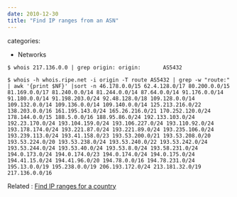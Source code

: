 ```yaml
---
date: 2010-12-30
title: "Find IP ranges from an ASN"
---
```








categories:
- Networks


`$ whois 217.136.0.0 | grep origin:
origin:       AS5432`

`$ whois -h whois.ripe.net -i origin -T route AS5432 | grep -w "route:" | awk '{print $NF}' |sort -n
46.178.0.0/15
62.4.128.0/17
80.200.0.0/15
81.169.0.0/17
81.240.0.0/14
81.244.0.0/14
87.64.0.0/14
91.176.0.0/14
91.180.0.0/14
91.198.203.0/24
92.48.128.0/18
109.128.0.0/14
109.132.0.0/14
109.136.0.0/14
109.140.0.0/14
125.213.216.0/22
138.203.0.0/16
161.195.143.0/24
165.26.216.0/21
170.252.120.0/24
178.144.0.0/15
188.5.0.0/16
188.95.86.0/24
192.133.103.0/24
192.23.170.0/24
193.104.159.0/24
193.106.227.0/24
193.110.92.0/24
193.178.174.0/24
193.221.87.0/24
193.221.89.0/24
193.235.106.0/24
193.239.113.0/24
193.41.158.0/23
193.53.200.0/21
193.53.208.0/20
193.53.224.0/20
193.53.238.0/24
193.53.240.0/22
193.53.242.0/24
193.53.244.0/24
193.53.40.0/24
193.53.8.0/24
193.58.231.0/24
194.0.173.0/24
194.0.174.0/23
194.0.174.0/24
194.0.175.0/24
194.41.15.0/24
194.41.96.0/20
194.78.0.0/16
194.78.231.0/24
195.13.0.0/19
195.238.0.0/19
206.193.172.0/24
213.181.32.0/19
217.136.0.0/16`

Related : [Find IP ranges for a country](http://blog.wains.be/post/script-generate-iptables-rule-that-will-ban-some-country-ip-ranges-to-access-your-machines/)


